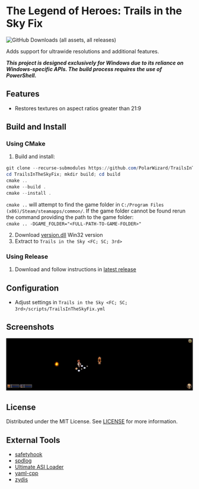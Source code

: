 # The Legend of Heroes: Trails in the Sky Fix
![GitHub Downloads (all assets, all releases)](https://img.shields.io/github/downloads/PolarWizard/TrailsInTheSkyFix/total)

Adds support for ultrawide resolutions and additional features.

***This project is designed exclusively for Windows due to its reliance on Windows-specific APIs. The build process requires the use of PowerShell.***

## Features
- Restores textures on aspect ratios greater than 21:9

## Build and Install
### Using CMake
1. Build and install:
```ps1
git clone --recurse-submodules https://github.com/PolarWizard/TrailsInTheSkyFix.git
cd TrailsInTheSkyFix; mkdir build; cd build
cmake ..
cmake --build .
cmake --install .
```
`cmake ..` will attempt to find the game folder in `C:/Program Files (x86)/Steam/steamapps/common/`. If the game folder cannot be found rerun the command providing the path to the game folder:<br>`cmake .. -DGAME_FOLDER="<FULL-PATH-TO-GAME-FOLDER>"`

2. Download [version.dll](https://github.com/ThirteenAG/Ultimate-ASI-Loader/releases) Win32 version
3. Extract to `Trails in the Sky <FC; SC; 3rd>`

### Using Release
1. Download and follow instructions in [latest release](https://github.com/PolarWizard/TrailsInTheSkyFix/releases)

## Configuration
- Adjust settings in `Trails in the Sky <FC; SC; 3rd>/scripts/TrailsInTheSkyFix.yml`

## Screenshots
![Demo](images/TrailsInTheSkyFix_1.gif)

## License
Distributed under the MIT License. See [LICENSE](LICENSE) for more information.

## External Tools
- [safetyhook](https://github.com/cursey/safetyhook)
- [spdlog](https://github.com/gabime/spdlog)
- [Ultimate ASI Loader](https://github.com/ThirteenAG/Ultimate-ASI-Loader)
- [yaml-cpp](https://github.com/jbeder/yaml-cpp)
- [zydis](https://github.com/zyantific/zydis)
